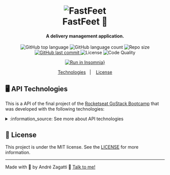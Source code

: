 <h1 align="center">
    <img alt="FastFeet" src="https://res.cloudinary.com/zagatti/image/upload/v1583106267/readme/logo-readme-fastfeet_g0a0yd.png" />
    <br>
    FastFeet 🚚 
</h1>

<h4 align="center">
  A delivery management application.
</h4>
<p align="center">
  <img alt="GitHub top language" src="https://img.shields.io/github/languages/top/AZagatti/FastFeet?style=plastic">
  
  <img alt="GitHub language count" src="https://img.shields.io/github/languages/count/AZagatti/FastFeet?style=plastic">

  <img alt="Repo size" src="https://img.shields.io/github/repo-size/AZagatti/FastFeet?style=plastic">

  <a href="https://github.com/AZagatti/FastFeet/commits/master">
    <img alt="GitHub last commit" src="https://img.shields.io/github/last-commit/AZagatti/FastFeet/master?style=plastic">
  </a>
  
  <img alt="License" src="https://img.shields.io/github/license/AZagatti/FastFeet?style=plastic">

  <img alt="Code Quality" src="https://img.shields.io/codacy/grade/d1ba1117866e4ca38c45c88912ac5f8d?style=plastic">
</p>

<div align="center">

[![Run in Insomnia}](https://insomnia.rest/images/run.svg)](https://insomnia.rest/run/?label=FastFeet&uri=https%3A%2F%2Fres.cloudinary.com%2Fzagatti%2Fraw%2Fupload%2Fv1583112144%2Fimsomnia%2FFastfeet_t1copk.json)

</div>

<p align="center">
  <a href="#-api-technologies">Technologies</a>&nbsp;&nbsp;&nbsp;|&nbsp;&nbsp;&nbsp;
  <a href="#-license">License</a>
</p>

## 🖥 API Technologies

This is a API of the final project of the [Rocketseat GoStack Bootcamp](https://rocketseat.com.br/bootcamp) that was developed with the following technologies:

<details>
  <summary>:information_source:  See more about API technologies</summary>

- [Bcrypt](https://www.npmjs.com/package/bcrypt)
- [Bee Queue](https://www.npmjs.com/package/bcrypt)
- [date-fns](https://date-fns.org/)
- [Docker](https://www.docker.com/docker-community)
- [DotEnv](https://www.npmjs.com/package/dotenv)
- [Express](https://expressjs.com/)
- [JWT](https://jwt.io/)
- [Multer](https://github.com/expressjs/multer)
- [Node.js](https://nodejs.org/)
- [Nodemailer](https://nodemailer.com/about/)
- [nodemon](https://nodemon.io/)
- [node-postgres](https://www.npmjs.com/package/pg)
- [PostgreSQL](https://www.postgresql.org/)
- [Redis](https://redis.io/)
- [Sequelize](http://docs.sequelizejs.com/)
- [Sucrase](https://github.com/alangpierce/sucrase)
- [Typescript](https://www.typescriptlang.org/)
- [Visual Studio Code](https://code.visualstudio.com/) with [ESLint](https://marketplace.visualstudio.com/items?itemName=dbaeumer.vscode-eslint) and [Prettier](https://marketplace.visualstudio.com/items?itemName=esbenp.prettier-vscode)
- [Youch](https://www.npmjs.com/package/youch)
- [Yup](https://www.npmjs.com/package/yup)

</details>

## 📝 License

This project is under the MIT license. See the [LICENSE](https://github.com/AZagatti/FastFeet/blob/master/LICENSE) for more information.

---

Made with 💟 by André Zagatti 👋 [Talk to me!](https://www.linkedin.com/in/andr%C3%A9-luis-zagatti-adorna/)

